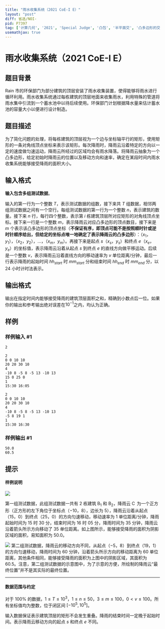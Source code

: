 ```yaml
---
title: "雨水收集系统（2021 CoE-I E）"
layout: "post"
diff: 省选/NOI-
pid: P7397
tag: ['计算几何', '2021', 'Special Judge', '凸包', '半平面交', '凸多边形的交']
usemathjax: true
---
```


# 雨水收集系统（2021 CoE-I E）
## 题目背景

Rain 市的环保部门为部分建筑的顶层安装了雨水收集装置，使得能够将雨水进行循环利用。雨水收集系统通过每栋建筑的顶层地面来收集雨水，利用特殊的管道将雨水集中引流到一个蓄水池中以待后续使用。环保部门计划根据降水量来估计蓄水池的容量大小以便进行设计制造。
## 题目描述

为了简化问题的处理，将每栋建筑的顶层视为一个边与坐标轴平行的矩形，使用矩形的一条对角线顶点坐标来表示该矩形。每次降雨时，降雨云沿着特定的方向以一定的速度做匀速运动，降雨云所经过的区域均会有雨水降落。将降雨云抽象为一个凸多边形，给定初始时降雨云的位置以及移动方向和速率，确定在某段时间内雨水收集系统能够接受降雨的面积大小。
## 输入格式

**输入包含多组测试数据**。

输入的第一行为一个整数 $T$，表示测试数据的组数，接下来共 $T$ 组数据，相邻两组测试数据之间有一个空行。每组测试数据的第一行为一个整数 $n$，表示建筑的数量。接下来 $n$ 行，每行四个整数，表示第 $i$ 栋建筑顶层所对应矩形的对角线顶点坐标。接下来一行是一个整数 $m$，表示降雨云对应凸多边形的顶点数目，接下来是 $m$ 个表示该凸多边形的顶点坐标（**不保证有序，即顶点可能不是按照顺时针或逆时针顺序给出，但给定的坐标点唯一地确定了表示降雨云的凸多边形**）：（$x_1$，$y_1$），（$x_2$，$y_2$），...，（$x_m$，$y_m$）。再接下来是起点 $s$（$x_s$，$y_s$）和终点 $e$（$x_e$，$y_e$）的坐标值，表示降雨云沿着从起点 $s$ 到终点 $e$ 的直线方向做平移运动。后续是一个整数 $v$，表示降雨云沿着直线方向的移动速率为 $v$ 单位距离/分钟，最后一行表示降雨的起始时间 $hh_{start}$ 时 $mm_{start}$ 分和结束时间  $hh_{end}$ 时 $mm_{end}$ 分，以 $24$ 小时计时法表示。
## 输出格式

输出在指定时间内能够接受降雨的建筑顶层面积之和，精确到小数点后一位。如果你的输出和参考输出绝对误差在$10^{-1}$之内，均认为正确。
## 样例

### 样例输入 #1
```
2

2
0 0 10 10
20 20 30 10
4
-10 8 -5 8 -5 13 -10 13
15 0 25 0
1
15:30 16:05

2
0 0 10 10
20 20 30 10
4
-10 8 -5 8 -5 13 -10 13
-5 8 19 1
1
15:30 16:30
```
### 样例输出 #1
```
50.0
60.5
```
## 提示

#### 样例说明

![](https://cdn.luogu.com.cn/upload/image_hosting/jf0ig9zb.png)

第一组测试数据，此组测试数据一共有 $2$ 栋建筑 $\operatorname{B_1}$ 和 $\operatorname{B_2}$，降雨云 $\operatorname{C}$ 为一个正方形（正方形的左下角位于坐标点（$-10$，$8$），边长为 $5$），降雨云沿着从起点（$15$，$0$）到终点（$25$，$0$）的方向匀速移动，移动速率为 $1$ 单位距离/分钟，降雨起始时间为 $15$ 时 $30$ 分，结束时间为 $16$ 时 $05$ 分，降雨时间为 $35$ 分钟，降雨云沿着箭头所示方向移动了 $35$ 单位距离。如上图所示，能够接受降雨的面积为阴影区域的面积，易知面积为 $50.0$。

![](https://cdn.luogu.com.cn/upload/image_hosting/two4uh3q.png)
第二组测试数据，降雨云的移动方向不同，从起点（$-5$，$8$）到终点（$19$，$1$）的方向匀速移动，降雨时间为 $60$ 分钟，沿着箭头所示方向的移动距离为 $60$ 单位距离，其他条件相同，能够接受降雨的面积为上图中的阴影区域，其面积为 $60.5$。注意，第二组测试数据的示意图中，为了示意的方便，所绘制的降雨云“最终位置”并不是其实际的最终位置。

------------

#### 数据范围与约定

对于 $100\%$ 的数据，$1 \leq T \leq 10^3$，$1 \leq n \leq 50$，$3 \leq m \leq 100$，$0 \lt v \leq 100$。所有坐标值均为整数，位于闭区间 $[-10^5,10^5]$。

输入数据保证表示建筑顶层的矩形不会发生重叠。降雨的结束时间一定晚于起始时间。表示降雨云移动方向的起点 $s$ 和终点 $e$ 不同。
